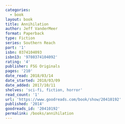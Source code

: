 ```yaml
---
categories:
  - book
layout: book
title: Annihilation
author: Jeff VanderMeer
format: Paperback
type: Fiction
series: Southern Reach
part: '1'
isbn: 0374104093
isbn13: '9780374104092'
rating: '4'
publisher: FSG Originals
pages: '210'
date_read: 2018/03/14
date_started: 2018/03/09
date_added: 2017/10/11
shelves: 'sci-fi, fiction, horror'
read_count: '1'
url: 'https://www.goodreads.com/book/show/20410192'
published: '2014'
goodreads_id: '20410192'
permalink: /books/annihilation
---
```



